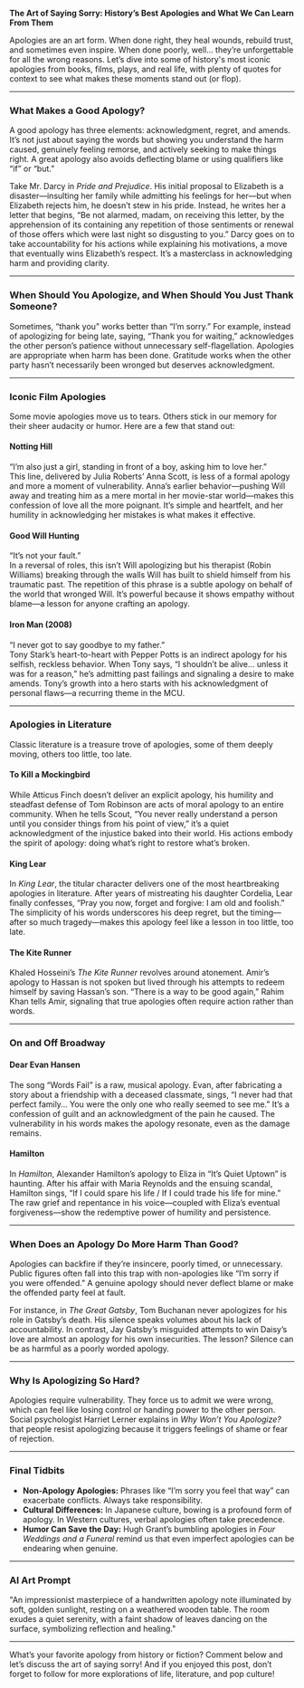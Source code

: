 **The Art of Saying Sorry: History’s Best Apologies and What We Can Learn From Them**

Apologies are an art form. When done right, they heal wounds, rebuild trust, and sometimes even inspire. When done poorly, well… they’re unforgettable for all the wrong reasons. Let’s dive into some of history's most iconic apologies from books, films, plays, and real life, with plenty of quotes for context to see what makes these moments stand out (or flop).

---

### **What Makes a Good Apology?**

A good apology has three elements: acknowledgment, regret, and amends. It’s not just about saying the words but showing you understand the harm caused, genuinely feeling remorse, and actively seeking to make things right. A great apology also avoids deflecting blame or using qualifiers like “if” or “but.” 

Take Mr. Darcy in *Pride and Prejudice*. His initial proposal to Elizabeth is a disaster—insulting her family while admitting his feelings for her—but when Elizabeth rejects him, he doesn’t stew in his pride. Instead, he writes her a letter that begins, “Be not alarmed, madam, on receiving this letter, by the apprehension of its containing any repetition of those sentiments or renewal of those offers which were last night so disgusting to you.” Darcy goes on to take accountability for his actions while explaining his motivations, a move that eventually wins Elizabeth’s respect. It’s a masterclass in acknowledging harm and providing clarity.

---

### **When Should You Apologize, and When Should You Just Thank Someone?**

Sometimes, “thank you” works better than “I’m sorry.” For example, instead of apologizing for being late, saying, “Thank you for waiting,” acknowledges the other person’s patience without unnecessary self-flagellation. Apologies are appropriate when harm has been done. Gratitude works when the other party hasn’t necessarily been wronged but deserves acknowledgment.

---

### **Iconic Film Apologies**

Some movie apologies move us to tears. Others stick in our memory for their sheer audacity or humor. Here are a few that stand out:

#### **Notting Hill**  
“I’m also just a girl, standing in front of a boy, asking him to love her.”  
This line, delivered by Julia Roberts’ Anna Scott, is less of a formal apology and more a moment of vulnerability. Anna’s earlier behavior—pushing Will away and treating him as a mere mortal in her movie-star world—makes this confession of love all the more poignant. It’s simple and heartfelt, and her humility in acknowledging her mistakes is what makes it effective.

#### **Good Will Hunting**  
“It’s not your fault.”  
In a reversal of roles, this isn’t Will apologizing but his therapist (Robin Williams) breaking through the walls Will has built to shield himself from his traumatic past. The repetition of this phrase is a subtle apology on behalf of the world that wronged Will. It’s powerful because it shows empathy without blame—a lesson for anyone crafting an apology.

#### **Iron Man (2008)**  
“I never got to say goodbye to my father.”  
Tony Stark’s heart-to-heart with Pepper Potts is an indirect apology for his selfish, reckless behavior. When Tony says, “I shouldn’t be alive… unless it was for a reason,” he’s admitting past failings and signaling a desire to make amends. Tony’s growth into a hero starts with his acknowledgment of personal flaws—a recurring theme in the MCU.

---

### **Apologies in Literature**

Classic literature is a treasure trove of apologies, some of them deeply moving, others too little, too late.

#### **To Kill a Mockingbird**  
While Atticus Finch doesn’t deliver an explicit apology, his humility and steadfast defense of Tom Robinson are acts of moral apology to an entire community. When he tells Scout, “You never really understand a person until you consider things from his point of view,” it’s a quiet acknowledgment of the injustice baked into their world. His actions embody the spirit of apology: doing what’s right to restore what’s broken.

#### **King Lear**  
In *King Lear*, the titular character delivers one of the most heartbreaking apologies in literature. After years of mistreating his daughter Cordelia, Lear finally confesses, “Pray you now, forget and forgive: I am old and foolish.” The simplicity of his words underscores his deep regret, but the timing—after so much tragedy—makes this apology feel like a lesson in too little, too late.

#### **The Kite Runner**  
Khaled Hosseini’s *The Kite Runner* revolves around atonement. Amir’s apology to Hassan is not spoken but lived through his attempts to redeem himself by saving Hassan’s son. “There is a way to be good again,” Rahim Khan tells Amir, signaling that true apologies often require action rather than words.

---

### **On and Off Broadway**

#### **Dear Evan Hansen**  
The song “Words Fail” is a raw, musical apology. Evan, after fabricating a story about a friendship with a deceased classmate, sings, “I never had that perfect family… You were the only one who really seemed to see me.” It’s a confession of guilt and an acknowledgment of the pain he caused. The vulnerability in his words makes the apology resonate, even as the damage remains.

#### **Hamilton**  
In *Hamilton*, Alexander Hamilton’s apology to Eliza in “It’s Quiet Uptown” is haunting. After his affair with Maria Reynolds and the ensuing scandal, Hamilton sings, “If I could spare his life / If I could trade his life for mine.” The raw grief and repentance in his voice—coupled with Eliza’s eventual forgiveness—show the redemptive power of humility and persistence.

---

### **When Does an Apology Do More Harm Than Good?**

Apologies can backfire if they’re insincere, poorly timed, or unnecessary. Public figures often fall into this trap with non-apologies like “I’m sorry if you were offended.” A genuine apology should never deflect blame or make the offended party feel at fault.

For instance, in *The Great Gatsby*, Tom Buchanan never apologizes for his role in Gatsby’s death. His silence speaks volumes about his lack of accountability. In contrast, Jay Gatsby’s misguided attempts to win Daisy’s love are almost an apology for his own insecurities. The lesson? Silence can be as harmful as a poorly worded apology.

---

### **Why Is Apologizing So Hard?**

Apologies require vulnerability. They force us to admit we were wrong, which can feel like losing control or handing power to the other person. Social psychologist Harriet Lerner explains in *Why Won’t You Apologize?* that people resist apologizing because it triggers feelings of shame or fear of rejection.

---

### **Final Tidbits**

- **Non-Apology Apologies:** Phrases like “I’m sorry you feel that way” can exacerbate conflicts. Always take responsibility.  
- **Cultural Differences:** In Japanese culture, bowing is a profound form of apology. In Western cultures, verbal apologies often take precedence.  
- **Humor Can Save the Day:** Hugh Grant’s bumbling apologies in *Four Weddings and a Funeral* remind us that even imperfect apologies can be endearing when genuine.

---

### **AI Art Prompt**
"An impressionist masterpiece of a handwritten apology note illuminated by soft, golden sunlight, resting on a weathered wooden table. The room exudes a quiet serenity, with a faint shadow of leaves dancing on the surface, symbolizing reflection and healing."

---

What’s your favorite apology from history or fiction? Comment below and let’s discuss the art of saying sorry! And if you enjoyed this post, don’t forget to follow for more explorations of life, literature, and pop culture!